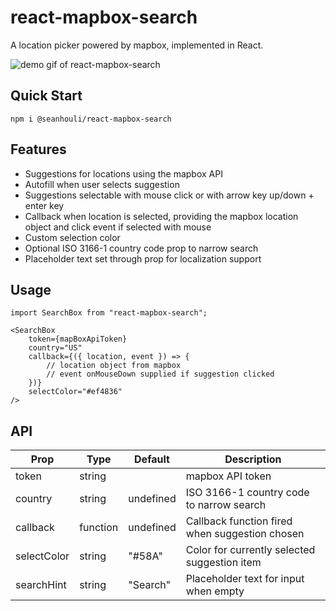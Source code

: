 # react-mapbox-search

A location picker powered by mapbox, implemented in React.

![demo gif of react-mapbox-search](https://media.giphy.com/media/IffWfXObtB1KwxDUeQ/giphy.gif)

## Quick Start

`npm i @seanhouli/react-mapbox-search`

## Features

- Suggestions for locations using the mapbox API
- Autofill when user selects suggestion
- Suggestions selectable with mouse click or with arrow key up/down + enter key
- Callback when location is selected, providing the mapbox location object and click event if selected with mouse
- Custom selection color
- Optional ISO 3166-1 country code prop to narrow search
- Placeholder text set through prop for localization support

## Usage

```
import SearchBox from "react-mapbox-search";

<SearchBox
    token={mapBoxApiToken}
    country="US"
    callback={({ location, event }) => {
        // location object from mapbox
        // event onMouseDown supplied if suggestion clicked
    })}
    selectColor="#ef4836"
/>
```

## API

| Prop        | Type     | Default   | Description                                    |
| ----------- | -------- | --------- | ---------------------------------------------- |
| token       | string   |           | mapbox API token                               |
| country     | string   | undefined | ISO 3166-1 country code to narrow search       |
| callback    | function | undefined | Callback function fired when suggestion chosen |
| selectColor | string   | "#58A"    | Color for currently selected suggestion item   |
| searchHint  | string   | "Search"  | Placeholder text for input when empty          |
